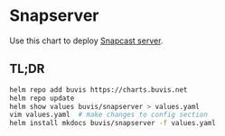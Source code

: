 # Snapserver

Use this chart to deploy [Snapcast server](https://github.com/badaix/snapcast).

## TL;DR

``` bash
helm repo add buvis https://charts.buvis.net
helm repo update
helm show values buvis/snapserver > values.yaml
vim values.yaml  # make changes to config section
helm install mkdocs buvis/snapserver -f values.yaml
```

